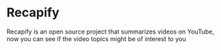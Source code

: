 # Recapify

Recapify is an open source project that summarizes videos on YouTube, now you can see if the video topics might be of interest to you
